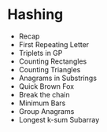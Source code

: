# Hashing

- Recap
- First Repeating Letter
- Triplets in GP 
- Counting Rectangles
- Counting Triangles
- Anagrams in Substrings
- Quick Brown Fox
- Break the chain
- Minimum Bars
- Group Anagrams
- Longest k-sum Subarray
